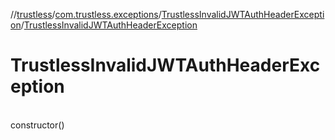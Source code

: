 //[trustless](../../../index.md)/[com.trustless.exceptions](../index.md)/[TrustlessInvalidJWTAuthHeaderException](index.md)/[TrustlessInvalidJWTAuthHeaderException](-trustless-invalid-j-w-t-auth-header-exception.md)

# TrustlessInvalidJWTAuthHeaderException

\
constructor()
